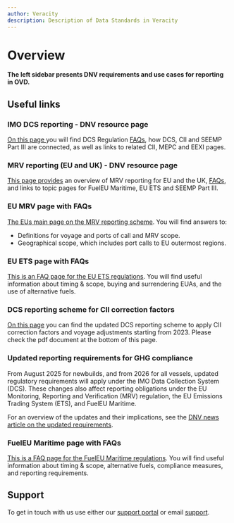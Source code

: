 ```yaml
---
author: Veracity
description: Description of Data Standards in Veracity
---
```


# Overview
**The left sidebar presents DNV requirements and use cases for reporting in OVD.**

## Useful links 
### IMO DCS reporting - DNV resource page
 <a href ="https://www.dnv.com/maritime/insights/topics/dcs/index.html" target="_blank"> On this page </a> you will find DCS Regulation [FAQs](https://www.dnv.com/maritime/insights/topics/dcs/FAQs-IMO-DCS.html), how DCS, CII and SEEMP Part III are connected, as well as links to related CII, MEPC and EEXI pages. 

### MRV reporting (EU and UK) - DNV resource page
[This page provides](https://www.dnv.com/maritime/insights/topics/mrv/index.html) an overview of MRV reporting for EU and the UK, [FAQs](https://www.dnv.com/maritime/insights/topics/mrv/FAQs-EU-MRV.html), and links to topic pages for FuelEU Maritime, EU ETS and SEEMP Part III. 

### EU MRV page with FAQs
[The EUs main page on the MRV reporting scheme](https://climate.ec.europa.eu/eu-action/transport/reducing-emissions-shipping-sector/faq-monitoring-reporting-and-verification-maritime-transport-emissions_en). You will find answers to: 
- Definitions for voyage and ports of call and MRV scope. 
- Geographical scope, which includes port calls to EU outermost regions. 

### EU ETS page with FAQs
[This is an FAQ page for the EU ETS regulations](https://climate.ec.europa.eu/eu-action/transport/reducing-emissions-shipping-sector/faq-maritime-transport-eu-emissions-trading-system-ets_en). You will find useful information about timing & scope, buying and surrendering EUAs, and the use of alternative fuels.

### DCS reporting scheme for CII correction factors
[On this page](https://www.dnv.com/news/new-dcs-reporting-scheme-for-cii-correction-factors-and-out-of-scope-activities-for-mrv-230345/) you can find the updated DCS reporting scheme to apply CII correction factors and voyage adjustments starting from 2023.
Please check the pdf document at the bottom of this page.

### Updated reporting requirements for GHG compliance
From August 2025 for newbuilds, and from 2026 for all vessels, updated regulatory requirements will apply under the IMO Data Collection System (DCS). These changes also affect reporting obligations under the EU Monitoring, Reporting and Verification (MRV) regulation, the EU Emissions Trading System (ETS), and FuelEU Maritime.  

For an overview of the updates and their implications, see the [DNV news article on the updated requirements](https://www.dnv.com/news/2025/new-reporting-requirements-for-ghg-com).

### FuelEU Maritime page with FAQs
[This is a FAQ page for the FuelEU Maritime regulations](https://www.dnv.com/maritime/insights/topics/fueleu-maritime/faq/). You will find useful information about timing & scope, alternative fuels, compliance measures, and reporting requirements.

## Support
To get in touch with us use either our [support portal](https://support.veracity.com/) or email [support](mailto:support@veracity.com?subject=OVD).
